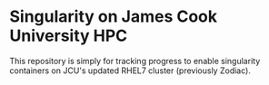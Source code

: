 # Singularity on James Cook University HPC

This repository is simply for tracking progress to enable singularity containers on JCU's updated RHEL7 cluster (previously Zodiac).
